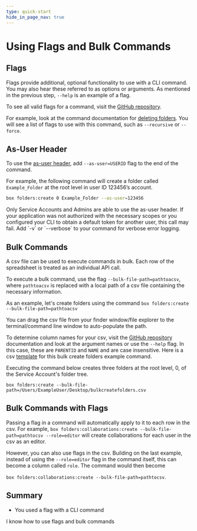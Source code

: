 ```yaml
---
type: quick-start
hide_in_page_nav: true
---
```


# Using Flags and Bulk Commands

## Flags

Flags provide additional, optional functionality to use with a CLI command. You
may also hear these referred to as options or arguments. As mentioned in the
previous step, `--help` is an example of a flag. 

To see all valid flags for a command, visit the [GitHub repository][github].

For example, look at the command documentation for [deleting folders][df]. You
will see a list of flags to use with this command, such as `--recursive` or
 `--force`. 

## As-User Header

To use the [as-user header][asuser], add `--as-user=USERID` flag to the end of
the command. 

For example, the following command will create a folder called `Example_Folder`
at the root level in user ID 123456’s account.

```bash
box folders:create 0 Example_Folder --as-user=123456
```

<Message type=warning>
   Only Service Accounts and Admins are able to use the as-user header.
   If your application was not authorized with the necessary scopes or you
   configured your CLI to obtain a default token for another user, this call may
   fail. Add `-v` or `--verbose` to your command for verbose error logging. 
</Message> 

## Bulk Commands
<!--alex ignore execute-->
A csv file can be used to execute commands in bulk. Each row of the spreadsheet
is treated as an individual API call. 
<!--alex ignore execute-->
To execute a bulk command, use the flag `--bulk-file-path=pathtoacsv`, where
`pathtoacsv` is replaced with a local path of a csv file
containing the necessary information. 

<!-- markdownlint-disable line-length -->
As an example, let's create folders using the command `box folders:create --bulk-file-path=pathtoacsv`
<!-- markdownlint-enable line-length -->

<Message type=tip>
   You can drag the csv file from your finder window/file explorer to the
   terminal/command line window to auto-populate the path.
</Message>

To determine column names for your csv, visit the [GitHub repository][github]
documentation and look at the argument names or use the `--help` flag. In this
case, these are `PARENTID` and `NAME` and are case insensitive. Here is a csv
[template][csv] for this bulk create folders example command.

<!--alex ignore executing-->
Executing the command below creates three folders at the root level, 0, of the
Service Account's folder tree.

<!-- markdownlint-disable line-length -->
`box folders:create --bulk-file-path=/Users/ExampleUser/Desktop/bulkcreatefolders.csv`
<!-- markdownlint-enable line-length -->

## Bulk Commands with Flags

<!-- markdownlint-disable line-length -->
Passing a flag in a command will automatically apply to it to each row in
the csv. For example, `box folders:collaborations:create --bulk-file-path=pathtocsv --role=editor`
will create collaborations for each user in the csv as an editor.
<!-- markdownlint-enable line-length -->

However, you can also use flags in the csv. Building on the last example,
instead of using the `--role=editor` flag in the command itself, this can become
a column called `role`. The command would then become
<!-- markdownlint-disable line-length -->
`box folders:collaborations:create --bulk-file-path=pathtocsv`.
<!-- markdownlint-enable line-length -->

## Summary

* You used a flag with a CLI command

<Next>I know how to use flags and bulk commands</Next>

[github]: https://github.com/box/boxcli#command-topics-1
[df]: https://github.com/box/boxcli/blob/master/docs/folders.md#box-foldersdelete-id
[asuser]: g://authentication/jwt/as-user/
[csv]: https://cloud.box.com/s/0jowjhf85dnnjt9i5pd9va1fu54i1m0m